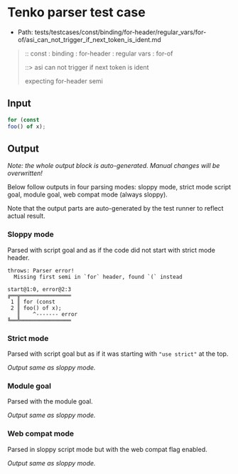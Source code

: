 # Tenko parser test case

- Path: tests/testcases/const/binding/for-header/regular_vars/for-of/asi_can_not_trigger_if_next_token_is_ident.md

> :: const : binding : for-header : regular vars : for-of
>
> ::> asi can not trigger if next token is ident
>
> expecting for-header semi

## Input

`````js
for (const
foo() of x);
`````

## Output

_Note: the whole output block is auto-generated. Manual changes will be overwritten!_

Below follow outputs in four parsing modes: sloppy mode, strict mode script goal, module goal, web compat mode (always sloppy).

Note that the output parts are auto-generated by the test runner to reflect actual result.

### Sloppy mode

Parsed with script goal and as if the code did not start with strict mode header.

`````
throws: Parser error!
  Missing first semi in `for` header, found `(` instead

start@1:0, error@2:3
╔══╦════════════════
 1 ║ for (const
 2 ║ foo() of x);
   ║    ^------- error
╚══╩════════════════

`````

### Strict mode

Parsed with script goal but as if it was starting with `"use strict"` at the top.

_Output same as sloppy mode._

### Module goal

Parsed with the module goal.

_Output same as sloppy mode._

### Web compat mode

Parsed in sloppy script mode but with the web compat flag enabled.

_Output same as sloppy mode._
